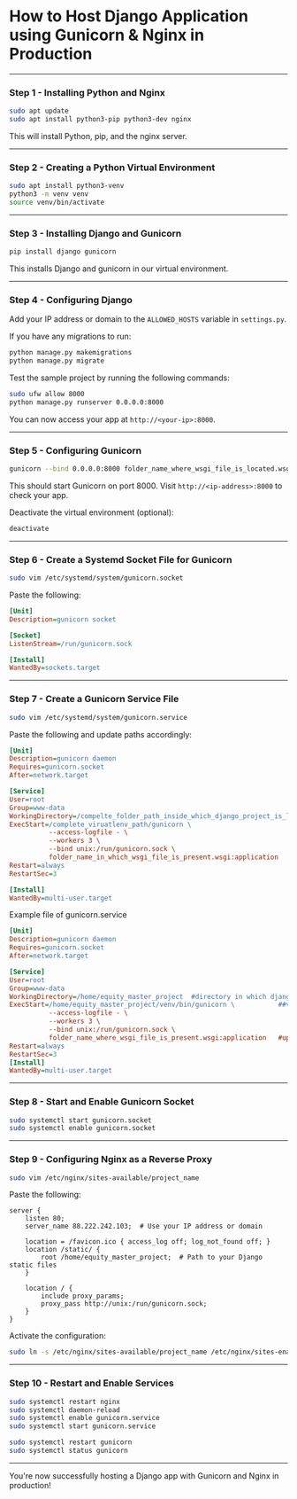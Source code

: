 # How to Host Django Application using Gunicorn & Nginx in Production

---

### Step 1 - Installing Python and Nginx

```bash
sudo apt update
sudo apt install python3-pip python3-dev nginx
```

This will install Python, pip, and the nginx server.

---

### Step 2 - Creating a Python Virtual Environment

```bash
sudo apt install python3-venv
python3 -m venv venv
source venv/bin/activate
```

---

### Step 3 - Installing Django and Gunicorn

```bash
pip install django gunicorn
```

This installs Django and gunicorn in our virtual environment.

---

### Step 4 - Configuring Django

Add your IP address or domain to the `ALLOWED_HOSTS` variable in `settings.py`.

If you have any migrations to run:

```bash
python manage.py makemigrations
python manage.py migrate
```

Test the sample project by running the following commands:

```bash
sudo ufw allow 8000
python manage.py runserver 0.0.0.0:8000
```

You can now access your app at `http://<your-ip>:8000`.

---

### Step 5 - Configuring Gunicorn

```bash
gunicorn --bind 0.0.0.0:8000 folder_name_where_wsgi_file_is_located.wsgi
```

This should start Gunicorn on port 8000. Visit `http://<ip-address>:8000` to check your app.

Deactivate the virtual environment (optional):

```bash
deactivate
```

---

### Step 6 - Create a Systemd Socket File for Gunicorn

```bash
sudo vim /etc/systemd/system/gunicorn.socket
```

Paste the following:

```ini
[Unit]
Description=gunicorn socket

[Socket]
ListenStream=/run/gunicorn.sock

[Install]
WantedBy=sockets.target
```

---

### Step 7 - Create a Gunicorn Service File

```bash
sudo vim /etc/systemd/system/gunicorn.service
```

Paste the following and update paths accordingly:

```ini
[Unit]
Description=gunicorn daemon
Requires=gunicorn.socket
After=network.target

[Service]
User=root
Group=www-data
WorkingDirectory=/compelte_folder_path_inside_which_django_project_is_located
ExecStart=/complete_viruatlenv_path/gunicorn \
          --access-logfile - \
          --workers 3 \
          --bind unix:/run/gunicorn.sock \
          folder_name_in_which_wsgi_file_is_present.wsgi:application
Restart=always
RestartSec=3

[Install]
WantedBy=multi-user.target
```

Example file of gunicorn.service

```ini
[Unit]
Description=gunicorn daemon
Requires=gunicorn.socket
After=network.target

[Service]
User=root
Group=www-data
WorkingDirectory=/home/equity_master_project  #directory in which django project is present
ExecStart=/home/equity_master_project/venv/bin/gunicorn \           ##virtualenv path to activate gunicorn
          --access-logfile - \
          --workers 3 \
          --bind unix:/run/gunicorn.sock \
          folder_name_where_wsgi_file_is_present.wsgi:application   #update wsgi file name in this line
Restart=always
RestartSec=3
[Install]
WantedBy=multi-user.target
```

---

### Step 8 - Start and Enable Gunicorn Socket

```bash
sudo systemctl start gunicorn.socket
sudo systemctl enable gunicorn.socket
```

---

### Step 9 - Configuring Nginx as a Reverse Proxy

```bash
sudo vim /etc/nginx/sites-available/project_name
```

Paste the following:

```nginx
server {
    listen 80;
    server_name 88.222.242.103;  # Use your IP address or domain

    location = /favicon.ico { access_log off; log_not_found off; }
    location /static/ {
        root /home/equity_master_project;  # Path to your Django static files
    }

    location / {
        include proxy_params;
        proxy_pass http://unix:/run/gunicorn.sock;
    }
}
```

Activate the configuration:

```bash
sudo ln -s /etc/nginx/sites-available/project_name /etc/nginx/sites-enabled/
```

---

### Step 10 - Restart and Enable Services

```bash
sudo systemctl restart nginx
sudo systemctl daemon-reload
sudo systemctl enable gunicorn.service
sudo systemctl start gunicorn.service

sudo systemctl restart gunicorn
sudo systemctl status gunicorn
```

---

You're now successfully hosting a Django app with Gunicorn and Nginx in production!
